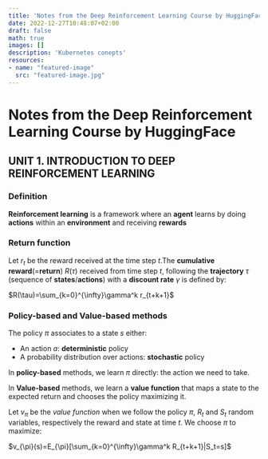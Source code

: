 ```yaml
---
title: 'Notes from the Deep Reinforcement Learning Course by HuggingFace'
date: 2022-12-27T10:48:07+02:00
draft: false
math: true
images: []
description: 'Kubernetes conepts'
resources:
- name: "featured-image"
  src: "featured-image.jpg"
---
```


# Notes from the Deep Reinforcement Learning Course by HuggingFace

## UNIT 1. INTRODUCTION TO DEEP REINFORCEMENT LEARNING

### Definition

**Reinforcement learning** is a framework where an **agent** learns by doing **actions** within an **environment** and receiving **rewards**

### Return function

Let $r_t$ be the reward received at the time step $t$.The **cumulative reward**(=**return**) $R(\tau)$ received from time step $t$, following the **trajectory** $\tau$ (sequence of **states**/**actions**) with a **discount rate** $\gamma$ is defined by:

$R(\tau)=\sum_{k=0}^{\infty}\gamma^k r_{t+k+1}$

### Policy-based and Value-based methods

The policy $\pi$ associates to a state $s$ either:
* An action $a$: **deterministic** policy
* A probability distribution over actions: **stochastic** policy

In **policy-based** methods, we learn $\pi$ directly: the action we need to take.

In **Value-based** methods, we learn a **value function** that maps a state to the expected return and chooses the policy maximizing it.

Let $v_{\pi}$ be the *value function* when we follow the policy $\pi$, $R_t$ and $S_t$ random variables, respectively the reward and state at time $t$. We choose $\pi$ to maximize:

$v_{\pi}(s)=E_{\pi}[\sum_{k=0}^{\infty}\gamma^k R_{t+k+1}|S_t=s]$